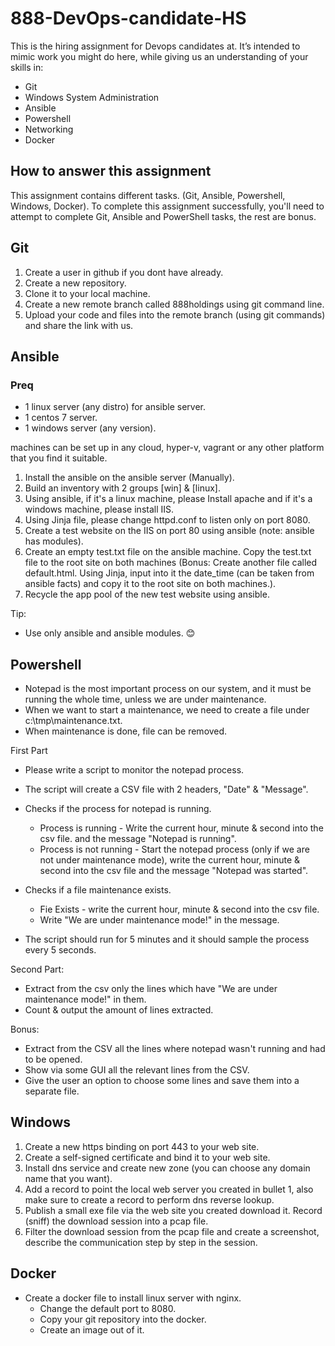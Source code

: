 # 888-DevOps-candidate-HS
This is the hiring assignment for Devops candidates at. It’s intended to mimic work you might do here, while giving us an understanding of your skills in: 
-	Git
-	Windows System Administration
-	Ansible
-	Powershell
-	Networking
-	Docker
## How to answer this assignment
This assignment contains different tasks. (Git, Ansible, Powershell, Windows, Docker). To complete this assignment successfully, you'll need to attempt to complete Git, Ansible and PowerShell tasks, the rest are bonus.
## Git ##
1.  Create a user in github if you dont have already.
2.  Create a new repository.
3.  Clone it to your local machine.
4.  Create a new remote branch called 888holdings using git command line.
5.  Upload your code and files into the remote branch (using git commands) and share the link with us.

## Ansible ##
### Preq
- 1 linux server (any distro) for ansible server.
- 1 centos 7 server.
- 1 windows server (any version).

machines can be set up in any cloud, hyper-v, vagrant or any other platform that you find it suitable.

1. Install the ansible on the ansible server (Manually).
2. Build an inventory with 2 groups [win] & [linux].
3. Using ansible, if it's a linux machine, please Install apache and if it's a windows machine, please install IIS.
4. Using Jinja file, please change httpd.conf to listen only on port 8080.
4. Create a test website on the IIS on port 80 using ansible (note: ansible has modules).
5. Create an empty test.txt file on the ansible machine. Copy the test.txt file to the root site on both machines
    (Bonus: Create another file called default.html. Using Jinja, input into it the date_time (can be taken from ansible facts) and copy it to the root site on both machines.).
6. Recycle the app pool of the new test website using ansible.

Tip:
-	Use only ansible and ansible modules. 😊
## Powershell
-	Notepad is the most important process on our system, and it must be running the whole time, unless we are under maintenance.
-	When we want to start a maintenance, we need to create a file under c:\tmp\maintenance.txt.
-	When maintenance is done, file can be removed.

First Part

- Please write a script to monitor the notepad process.
- The script will create a CSV file with 2 headers, "Date" & "Message".
- Checks if the process for notepad is running.
  - Process is running - Write the current hour, minute & second into the csv file.
     and the message "Notepad is running".
  - Process is not running - Start the notepad process (only if we are not under maintenance mode), write the current hour, minute & second into the csv file and the message "Notepad was started".

- Checks if a file maintenance exists.
  - Fie Exists - write the current hour, minute & second into the csv file.
  - Write "We are under maintenance mode!" in the message.

- The script should run for 5 minutes and it should sample the process every 5 seconds.

Second Part:
-	Extract from the csv only the lines which have "We are under maintenance mode!" in them.
-	Count & output the amount of lines extracted.

Bonus:
-	Extract from the CSV all the lines where notepad wasn't running and had to be opened.
-	Show via some GUI all the relevant lines from the CSV.
-	Give the user an option to choose some lines and save them into a separate file.

## Windows
1. Create a new https binding on port 443 to your web site.
2. Create a self-signed certificate and bind it to your web site.
3. Install dns service and create new zone (you can choose any domain name that you want).
4. Add a record to point the local web server you created in bullet 1, also make sure to create a record to perform dns reverse lookup.
5. Publish a small exe file via the web site you created download it. Record (sniff) the download session into a pcap file.
6. Filter the download session from the pcap file and create a screenshot, describe the communication step by step in the session.

## Docker
- Create a docker file to install linux server with nginx.
  - Change the default port to 8080.
  - Copy your git repository into the docker.
  - Create an image out of it.
